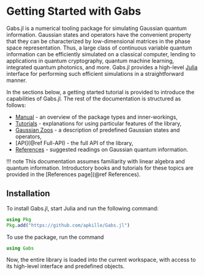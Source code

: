 # Getting Started with Gabs

Gabs.jl is a numerical tooling package for simulating Gaussian quantum information.
Gaussian states and operators have the convenient property that they can be
characterized by low-dimensional matrices in the phase space representation.
Thus, a large class of continuous variable quantum information can be efficiently
simulated on a classical computer, lending to applications in quantum cryptography, quantum machine learning, integrated quantum photonics, and more. Gabs.jl provides a high-level [Julia](https://julialang.org) interface for performing such efficient simulations in a straightforward manner.

In the sections below, a getting started tutorial is provided to introduce the capabilities of Gabs.jl. The rest of the documentation is structured as follows:

- [Manual](@ref) - an overview of the package types and inner-workings,
- [Tutorials](@ref) - explanations for using particular features of the library,
- [Gaussian Zoos](@ref) - a description of predefined Gaussian states and operators,
- [API](@ref Full-API) - the full API of the library,
- [References](@ref) - suggested readings on Gaussian quantum information.

!!! note
    This documentation assumes familiarity with linear algebra and quantum information.
    Introductory books and tutorials for these topics are provided in the [References page](@ref References).

## Installation

To install Gabs.jl, start Julia and run the following command:

```julia
using Pkg
Pkg.add("https://github.com/apkille/Gabs.jl")
```
To use the package, run the command

```julia
using Gabs
```

Now, the entire library is loaded into the current workspace, with access to its
high-level interface and predefined objects.


